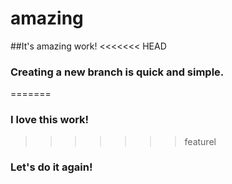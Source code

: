 # amazing
##It's amazing work!
<<<<<<< HEAD
### Creating a new branch is quick and simple.
=======


### I love this work!
>>>>>>> featurel
### Let's do it again!
